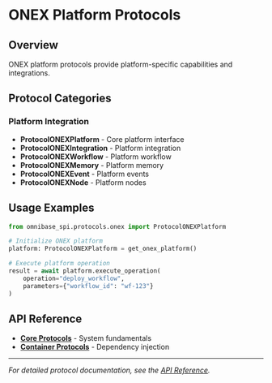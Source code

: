 # ONEX Platform Protocols

## Overview

ONEX platform protocols provide platform-specific capabilities and integrations.

## Protocol Categories

### Platform Integration
- **ProtocolONEXPlatform** - Core platform interface
- **ProtocolONEXIntegration** - Platform integration
- **ProtocolONEXWorkflow** - Platform workflow
- **ProtocolONEXMemory** - Platform memory
- **ProtocolONEXEvent** - Platform events
- **ProtocolONEXNode** - Platform nodes

## Usage Examples

```python
from omnibase_spi.protocols.onex import ProtocolONEXPlatform

# Initialize ONEX platform
platform: ProtocolONEXPlatform = get_onex_platform()

# Execute platform operation
result = await platform.execute_operation(
    operation="deploy_workflow",
    parameters={"workflow_id": "wf-123"}
)
```

## API Reference

- **[Core Protocols](core.md)** - System fundamentals
- **[Container Protocols](container.md)** - Dependency injection

---

*For detailed protocol documentation, see the [API Reference](README.md).*
